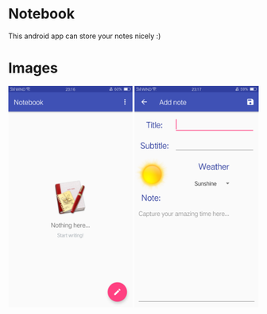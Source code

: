 # Notebook
This android app can store your notes nicely :)

# Images
<img src="images/notebook1.jpg" width=250> <img src="images/notebook2.jpg" width=250>
